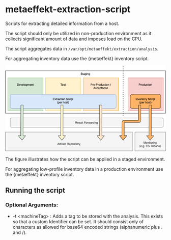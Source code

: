 # metaeffekt-extraction-script
Scripts for extracting detailed information from a host.

The script should only be utilized in non-production environment as it collects 
significant amount of data and imposes load on the CPU.

The script aggregates data in ``/var/opt/metaeffekt/extraction/analysis``.

For aggregating inventory data use the {metæffekt} inventory script.

![Alt](doc/overview.png)

The figure illustrates how the script can be applied in a staged environment.

For aggregating low-profile inventory data in a production environment use the 
{metæffekt} inventory script.

## Running the script
### Optional Arguments:
- \-t \<machineTag\> : Adds a tag to be stored with the analysis.
  This exists so that a custom Identifier can be set.
  It should consist only of characters as allowed for base64 encoded strings
  (alphanumeric plus . and /).
